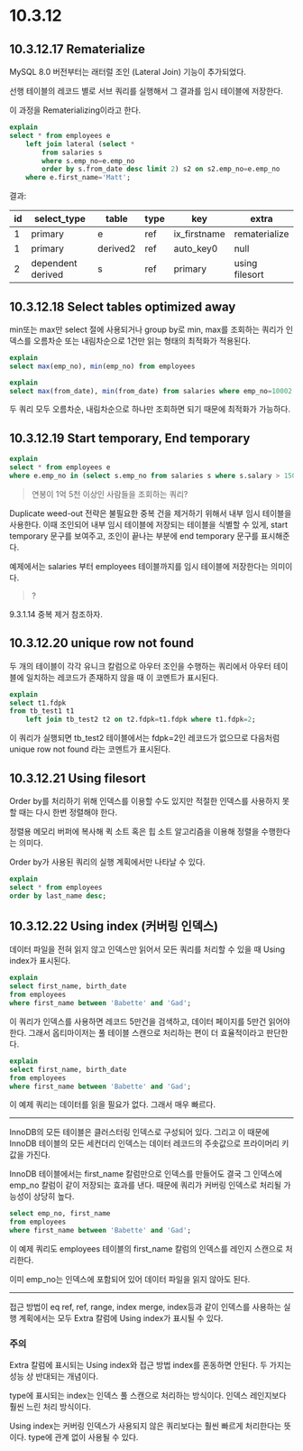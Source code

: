 # 10.3.12

## 10.3.12.17 Rematerialize

MySQL 8.0 버전부터는 래터럴 조인 (Lateral Join) 기능이 추가되었다.

선행 테이블의 레코드 별로 서브 쿼리를 실행해서 그 결과를 임시 테이블에 저장한다.

이 과정을 Rematerializing이라고 한다.

```sql
explain
select * from employees e
    left join lateral (select *
        from salaries s
        where s.emp_no=e.emp_no
        order by s.from_date desc limit 2) s2 on s2.emp_no=e.emp_no
    where e.first_name='Matt';
```

결과:

| id  | select_type       | table    | type | key          | extra          |
| --- | ----------------- | -------- | ---- | ------------ | -------------- |
| 1   | primary           | e        | ref  | ix_firstname | rematerialize  |
| 1   | primary           | derived2 | ref  | auto_key0    | null           |
| 2   | dependent derived | s        | ref  | primary      | using filesort |

## 10.3.12.18 Select tables optimized away

min또는 max만 select 절에 사용되거나 group by로 min, max를 조회하는 쿼리가 인덱스를 오름차순 또는 내림차순으로 1건만 읽는 형태의 최적화가 적용된다.

```sql
explain
select max(emp_no), min(emp_no) from employees
```

```sql
explain
select max(from_date), min(from_date) from salaries where emp_no=10002
```

두 쿼리 모두 오름차순, 내림차순으로 하나만 조회하면 되기 때문에 최적화가 가능하다.

## 10.3.12.19 Start temporary, End temporary

```sql
explain
select * from employees e
where e.emp_no in (select s.emp_no from salaries s where s.salary > 150000)
```

> 연봉이 1억 5천 이상인 사람들을 조회하는 쿼리?

Duplicate weed-out 전략은 불필요한 중복 건을 제거하기 위해서 내부 임시 테이블을 사용한다. 이때 조인되어 내부 임시 테이블에 저장되는 테이블을 식별할 수 있게, start temporary 문구를 보여주고, 조인이 끝나는 부분에 end temporary 문구를 표시해준다.

예제에서는 salaries 부터 employees 테이블까지를 임시 테이블에 저장한다는 의미이다.

> ?

9.3.1.14 중복 제거 참조하자.

## 10.3.12.20 unique row not found

두 개의 테이블이 각각 유니크 칼럼으로 아우터 조인을 수행하는 쿼리에서 아우터 테이블에 일치하는 레코드가 존재하지 않을 때 이 코멘트가 표시된다.

```sql
explain
select t1.fdpk
from tb_test1 t1
    left join tb_test2 t2 on t2.fdpk=t1.fdpk where t1.fdpk=2;
```

이 쿼리가 실행되면 tb_test2 테이블에서는 fdpk=2인 레코드가 없으므로 다음처럼 unique row not found 라는 코멘트가 표시된다.

## 10.3.12.21 Using filesort

Order by를 처리하기 위해 인덱스를 이용할 수도 있지만 적절한 인덱스를 사용하지 못할 때는 다시 한번 정렬해야 한다.

정렬용 메모리 버퍼에 복사해 퀵 소트 혹은 힙 소트 알고리즘을 이용해 정렬을 수행한다는 의미다.

Order by가 사용된 쿼리의 실행 계획에서만 나타날 수 있다.

```sql
explain
select * from employees
order by last_name desc;
```

## 10.3.12.22 Using index (커버링 인덱스)

데이터 파일을 전혀 읽지 않고 인덱스만 읽어서 모든 쿼리를 처리할 수 있을 때 Using index가 표시된다.

```sql
explain
select first_name, birth_date
from employees
where first_name between 'Babette' and 'Gad';
```

이 쿼리가 인덱스를 사용하면 레코드 5만건을 검색하고, 데이터 페이지를 5만건 읽어야 한다. 그래서 옵티마이저는 풀 테이블 스캔으로 처리하는 편이 더 효율적이라고 판단한다.

```sql
explain
select first_name, birth_date
from employees
where first_name between 'Babette' and 'Gad';
```

이 예제 쿼리는 데이터를 읽을 필요가 없다. 그래서 매우 빠르다.

---

InnoDB의 모든 테이블은 클러스터링 인덱스로 구성되어 있다. 그리고 이 때문에 InnoDB 테이블의 모든 세컨더리 인덱스는 데이터 레코드의 주솟값으로 프라이머리 키 값을 가진다.

InnoDB 테이블에서는 first_name 칼럼만으로 인덱스를 만들어도 결국 그 인덱스에 emp_no 칼럼이 같이 저장되는 효과를 낸다. 때문에 쿼리가 커버링 인덱스로 처리될 가능성이 상당히 높다.

```sql
select emp_no, first_name
from employees
where first_name between 'Babette' and 'Gad';
```

이 예제 쿼리도 employees 테이블의 first_name 칼럼의 인덱스를 레인지 스캔으로 처리한다.

이미 emp_no는 인덱스에 포함되어 있어 데이터 파일을 읽지 않아도 된다.

---

접근 방법이 eq ref, ref, range, index merge, index등과 같이 인덱스를 사용하는 실행 계획에서는 모두 Extra 칼럼에 Using index가 표시될 수 있다.

### 주의

Extra 칼럼에 표시되는 Using index와 접근 방법 index를 혼동하면 안된다. 두 가지는 성능 상 반대되는 개념이다.

type에 표시되는 index는 인덱스 풀 스캔으로 처리하는 방식이다. 인덱스 레인지보다 훨씬 느린 처리 방식이다.

Using index는 커버링 인덱스가 사용되지 않은 쿼리보다는 훨씬 빠르게 처리한다는 뜻이다. type에 관계 없이 사용될 수 있다.
